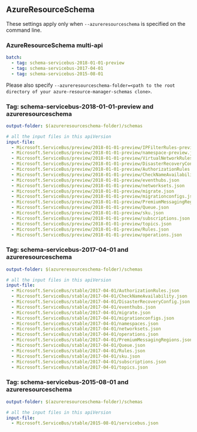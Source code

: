 ## AzureResourceSchema

These settings apply only when `--azureresourceschema` is specified on the command line.

### AzureResourceSchema multi-api

``` yaml $(azureresourceschema) && $(multiapi)
batch:
  - tag: schema-servicebus-2018-01-01-preview
  - tag: schema-servicebus-2017-04-01
  - tag: schema-servicebus-2015-08-01

```

Please also specify `--azureresourceschema-folder=<path to the root directory of your azure-resource-manager-schemas clone>`.

### Tag: schema-servicebus-2018-01-01-preview and azureresourceschema

``` yaml $(tag) == 'schema-servicebus-2018-01-01-preview' && $(azureresourceschema)
output-folder: $(azureresourceschema-folder)/schemas

# all the input files in this apiVersion
input-file:
  - Microsoft.ServiceBus/preview/2018-01-01-preview/IPFilterRules-preview.json
  - Microsoft.ServiceBus/preview/2018-01-01-preview/namespace-preview.json
  - Microsoft.ServiceBus/preview/2018-01-01-preview/VirtualNetworkRules-preview.json
  - Microsoft.ServiceBus/preview/2018-01-01-preview/DisasterRecoveryConfig.json
  - Microsoft.ServiceBus/preview/2018-01-01-preview/AuthorizationRules.json
  - Microsoft.ServiceBus/preview/2018-01-01-preview/CheckNameAvailability.json
  - Microsoft.ServiceBus/preview/2018-01-01-preview/eventhubs.json
  - Microsoft.ServiceBus/preview/2018-01-01-preview/networksets.json
  - Microsoft.ServiceBus/preview/2018-01-01-preview/migrate.json
  - Microsoft.ServiceBus/preview/2018-01-01-preview/migrationconfigs.json
  - Microsoft.ServiceBus/preview/2018-01-01-preview/PremiumMessagingRegions.json
  - Microsoft.ServiceBus/preview/2018-01-01-preview/Queue.json
  - Microsoft.ServiceBus/preview/2018-01-01-preview/sku.json
  - Microsoft.ServiceBus/preview/2018-01-01-preview/subscriptions.json
  - Microsoft.ServiceBus/preview/2018-01-01-preview/topics.json
  - Microsoft.ServiceBus/preview/2018-01-01-preview/Rules.json
  - Microsoft.ServiceBus/preview/2018-01-01-preview/operations.json

```

### Tag: schema-servicebus-2017-04-01 and azureresourceschema

``` yaml $(tag) == 'schema-servicebus-2017-04-01' && $(azureresourceschema)
output-folder: $(azureresourceschema-folder)/schemas

# all the input files in this apiVersion
input-file:
  - Microsoft.ServiceBus/stable/2017-04-01/AuthorizationRules.json
  - Microsoft.ServiceBus/stable/2017-04-01/CheckNameAvailability.json
  - Microsoft.ServiceBus/stable/2017-04-01/DisasterRecoveryConfig.json
  - Microsoft.ServiceBus/stable/2017-04-01/eventhubs.json
  - Microsoft.ServiceBus/stable/2017-04-01/migrate.json
  - Microsoft.ServiceBus/stable/2017-04-01/migrationconfigs.json
  - Microsoft.ServiceBus/stable/2017-04-01/namespaces.json
  - Microsoft.ServiceBus/stable/2017-04-01/networksets.json
  - Microsoft.ServiceBus/stable/2017-04-01/operations.json
  - Microsoft.ServiceBus/stable/2017-04-01/PremiumMessagingRegions.json
  - Microsoft.ServiceBus/stable/2017-04-01/Queue.json
  - Microsoft.ServiceBus/stable/2017-04-01/Rules.json
  - Microsoft.ServiceBus/stable/2017-04-01/sku.json
  - Microsoft.ServiceBus/stable/2017-04-01/subscriptions.json
  - Microsoft.ServiceBus/stable/2017-04-01/topics.json

```

### Tag: schema-servicebus-2015-08-01 and azureresourceschema

``` yaml $(tag) == 'schema-servicebus-2015-08-01' && $(azureresourceschema)
output-folder: $(azureresourceschema-folder)/schemas

# all the input files in this apiVersion
input-file:
  - Microsoft.ServiceBus/stable/2015-08-01/servicebus.json

```

